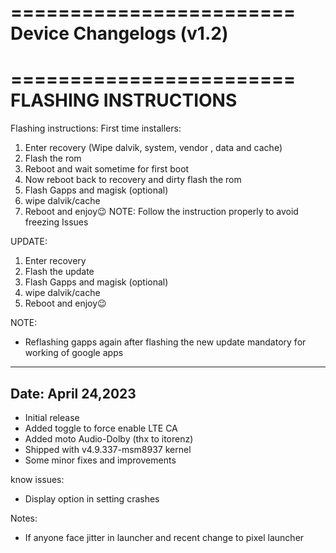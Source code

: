 ========================
Device Changelogs (v1.2)
========================

========================
FLASHING INSTRUCTIONS 
========================
Flashing instructions:
First time installers:
1. Enter recovery (Wipe dalvik, system, vendor , data and cache) 
2. Flash the rom 
3. Reboot and wait sometime for first boot 
4. Now reboot back to recovery and dirty flash the rom 
5. Flash Gapps and magisk (optional)
5. wipe dalvik/cache 
6. Reboot and enjoy😉
NOTE:
Follow the instruction properly to avoid freezing Issues

UPDATE:
1. Enter recovery  
2. Flash the update 
3. Flash Gapps and magisk (optional) 
4. wipe dalvik/cache  
5. Reboot and enjoy😉

NOTE:
- Reflashing gapps again after flashing the new update mandatory for working of google apps


------------------------
Date: April 24,2023
------------------------      
- Initial release 
- Added toggle to force enable LTE CA
- Added moto Audio-Dolby  (thx to itorenz)  
- Shipped with v4.9.337-msm8937 kernel 
- Some minor fixes and improvements

know issues:
- Display option in setting crashes

Notes: 
- If anyone face jitter in launcher and recent change to pixel launcher
